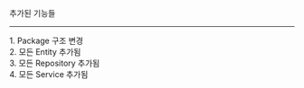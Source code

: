 추가된 기능들
<hr>
1. Package 구조 변경<br>
2. 모든 Entity 추가됨<br>
3. 모든 Repository 추가됨<br>
4. 모든 Service 추가됨<br>
